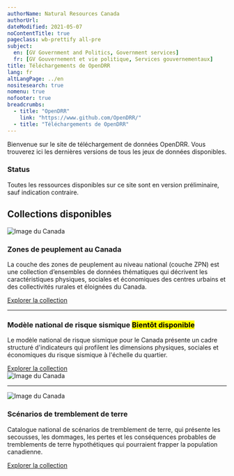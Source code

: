 ```yaml
---
authorName: Natural Resources Canada
authorUrl:
dateModified: 2021-05-07
noContentTitle: true
pageclass: wb-prettify all-pre
subject:
  en: [GV Government and Politics, Government services]
  fr: [GV Gouvernement et vie politique, Services gouvernementaux]
title: Téléchargements de OpenDRR
lang: fr
altLangPage: ../en
nositesearch: true
nomenu: true
nofooter: true
breadcrumbs:
  - title: "OpenDRR"
    link: "https://www.github.com/OpenDRR/"
  - title: "Téléchargements de OpenDRR"
---
```

Bienvenue sur le site de téléchargement de données OpenDRR. Vous trouverez ici les dernières versions de tous les jeux de données disponibles.

<section class="alert alert-danger">
    <h3>Status</h3>
    <p>Toutes les ressources disponibles sur ce site sont en version préliminaire, sauf indication contraire.</p>
</section>

## Collections disponibles

<div class="row mrgn-tp-xl mrgn-btm-xl">
    <div class="col-md-4">
        <img src="../assets/img/nhsl.png" class="img-rounded img-responsive full-width" alt="Image du Canada">
    </div>
    <div class="col-md-8">
        <h3>Zones de peuplement au Canada</h3>
        <p>La couche des zones de peuplement au niveau national (couche ZPN) est une collection d’ensembles de données thématiques qui décrivent les caractéristiques physiques, sociales et économiques des centres urbains et des collectivités rurales et éloignées du Canada.</p>
        <a href="nhsl.html" class="btn btn-primary">Explorer la collection</a>
    </div>
</div>
<hr>
<div class="row mrgn-tp-xl mrgn-btm-xl">
    <div class="col-md-8">
        <h3>Modèle national de risque sismique <mark>Bientôt disponible</mark></h3>
        <p>Le modèle national de risque sismique pour le Canada présente un cadre structuré d'indicateurs qui profilent les dimensions physiques, sociales et économiques du risque sismique à l'échelle du quartier.</p>
        <a href="psra.html" class="btn btn-primary">Explorer la collection</a>
    </div>
    <div class="col-md-4">
        <img src="../assets/img/psra.png" class="img-rounded img-responsive full-width" alt="Image du Canada">
    </div>
</div>
<hr>
<div class="row mrgn-tp-xl mrgn-btm-xl">
    <div class="col-md-4">
        <img src="../assets/img/dsra.png" class="img-rounded img-responsive full-width" alt="Image du Canada">
    </div>
    <div class="col-md-8">
        <h3>Scénarios de tremblement de terre</h3>
        <p>Catalogue national de scénarios de tremblement de terre, qui présente les secousses, les dommages, les pertes et les conséquences probables de tremblements de terre hypothétiques qui pourraient frapper la population canadienne.</p>
        <a href="dsra.html" class="btn btn-primary">Explorer la collection</a>
    </div>
</div>

&nbsp;
